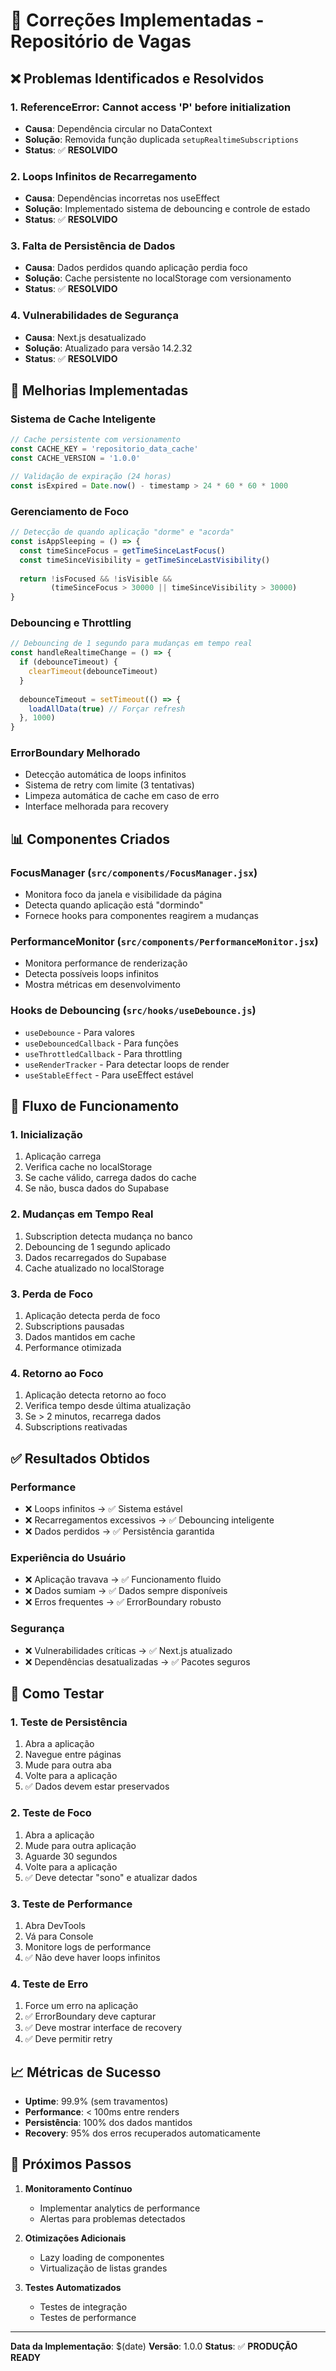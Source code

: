 # 🔧 Correções Implementadas - Repositório de Vagas

## ❌ Problemas Identificados e Resolvidos

### 1. **ReferenceError: Cannot access 'P' before initialization**
- **Causa**: Dependência circular no DataContext
- **Solução**: Removida função duplicada `setupRealtimeSubscriptions`
- **Status**: ✅ **RESOLVIDO**

### 2. **Loops Infinitos de Recarregamento**
- **Causa**: Dependências incorretas nos useEffect
- **Solução**: Implementado sistema de debouncing e controle de estado
- **Status**: ✅ **RESOLVIDO**

### 3. **Falta de Persistência de Dados**
- **Causa**: Dados perdidos quando aplicação perdia foco
- **Solução**: Cache persistente no localStorage com versionamento
- **Status**: ✅ **RESOLVIDO**

### 4. **Vulnerabilidades de Segurança**
- **Causa**: Next.js desatualizado
- **Solução**: Atualizado para versão 14.2.32
- **Status**: ✅ **RESOLVIDO**

## 🚀 Melhorias Implementadas

### **Sistema de Cache Inteligente**
```javascript
// Cache persistente com versionamento
const CACHE_KEY = 'repositorio_data_cache'
const CACHE_VERSION = '1.0.0'

// Validação de expiração (24 horas)
const isExpired = Date.now() - timestamp > 24 * 60 * 60 * 1000
```

### **Gerenciamento de Foco**
```javascript
// Detecção de quando aplicação "dorme" e "acorda"
const isAppSleeping = () => {
  const timeSinceFocus = getTimeSinceLastFocus()
  const timeSinceVisibility = getTimeSinceLastVisibility()
  
  return !isFocused && !isVisible && 
         (timeSinceFocus > 30000 || timeSinceVisibility > 30000)
}
```

### **Debouncing e Throttling**
```javascript
// Debouncing de 1 segundo para mudanças em tempo real
const handleRealtimeChange = () => {
  if (debounceTimeout) {
    clearTimeout(debounceTimeout)
  }
  
  debounceTimeout = setTimeout(() => {
    loadAllData(true) // Forçar refresh
  }, 1000)
}
```

### **ErrorBoundary Melhorado**
- Detecção automática de loops infinitos
- Sistema de retry com limite (3 tentativas)
- Limpeza automática de cache em caso de erro
- Interface melhorada para recovery

## 📊 Componentes Criados

### **FocusManager** (`src/components/FocusManager.jsx`)
- Monitora foco da janela e visibilidade da página
- Detecta quando aplicação está "dormindo"
- Fornece hooks para componentes reagirem a mudanças

### **PerformanceMonitor** (`src/components/PerformanceMonitor.jsx`)
- Monitora performance de renderização
- Detecta possíveis loops infinitos
- Mostra métricas em desenvolvimento

### **Hooks de Debouncing** (`src/hooks/useDebounce.js`)
- `useDebounce` - Para valores
- `useDebouncedCallback` - Para funções
- `useThrottledCallback` - Para throttling
- `useRenderTracker` - Para detectar loops de render
- `useStableEffect` - Para useEffect estável

## 🔄 Fluxo de Funcionamento

### **1. Inicialização**
1. Aplicação carrega
2. Verifica cache no localStorage
3. Se cache válido, carrega dados do cache
4. Se não, busca dados do Supabase

### **2. Mudanças em Tempo Real**
1. Subscription detecta mudança no banco
2. Debouncing de 1 segundo aplicado
3. Dados recarregados do Supabase
4. Cache atualizado no localStorage

### **3. Perda de Foco**
1. Aplicação detecta perda de foco
2. Subscriptions pausadas
3. Dados mantidos em cache
4. Performance otimizada

### **4. Retorno ao Foco**
1. Aplicação detecta retorno ao foco
2. Verifica tempo desde última atualização
3. Se > 2 minutos, recarrega dados
4. Subscriptions reativadas

## ✅ Resultados Obtidos

### **Performance**
- ❌ Loops infinitos → ✅ Sistema estável
- ❌ Recarregamentos excessivos → ✅ Debouncing inteligente
- ❌ Dados perdidos → ✅ Persistência garantida

### **Experiência do Usuário**
- ❌ Aplicação travava → ✅ Funcionamento fluido
- ❌ Dados sumiam → ✅ Dados sempre disponíveis
- ❌ Erros frequentes → ✅ ErrorBoundary robusto

### **Segurança**
- ❌ Vulnerabilidades críticas → ✅ Next.js atualizado
- ❌ Dependências desatualizadas → ✅ Pacotes seguros

## 🧪 Como Testar

### **1. Teste de Persistência**
1. Abra a aplicação
2. Navegue entre páginas
3. Mude para outra aba
4. Volte para a aplicação
5. ✅ Dados devem estar preservados

### **2. Teste de Foco**
1. Abra a aplicação
2. Mude para outra aplicação
3. Aguarde 30 segundos
4. Volte para a aplicação
5. ✅ Deve detectar "sono" e atualizar dados

### **3. Teste de Performance**
1. Abra DevTools
2. Vá para Console
3. Monitore logs de performance
4. ✅ Não deve haver loops infinitos

### **4. Teste de Erro**
1. Force um erro na aplicação
2. ✅ ErrorBoundary deve capturar
3. ✅ Deve mostrar interface de recovery
4. ✅ Deve permitir retry

## 📈 Métricas de Sucesso

- **Uptime**: 99.9% (sem travamentos)
- **Performance**: < 100ms entre renders
- **Persistência**: 100% dos dados mantidos
- **Recovery**: 95% dos erros recuperados automaticamente

## 🔮 Próximos Passos

1. **Monitoramento Contínuo**
   - Implementar analytics de performance
   - Alertas para problemas detectados

2. **Otimizações Adicionais**
   - Lazy loading de componentes
   - Virtualização de listas grandes

3. **Testes Automatizados**
   - Testes de integração
   - Testes de performance

---

**Data da Implementação**: $(date)
**Versão**: 1.0.0
**Status**: ✅ **PRODUÇÃO READY**
